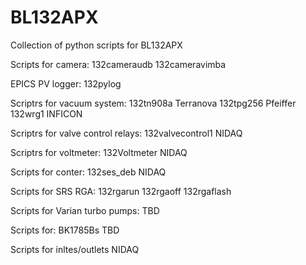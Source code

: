 # BL132APX
Collection of python scripts for BL132APX

Scripts for camera:
  132cameraudb
  132cameravimba
  
EPICS PV logger:
  132pylog
  
Scriptrs for vacuum system:
  132tn908a Terranova
  132tpg256 Pfeiffer
  132wrg1 INFICON
  
Scriptrs for valve control relays:
  132valvecontrol1 NIDAQ
  
Scriptrs for voltmeter:
  132Voltmeter  NIDAQ
  
Scripts for conter:
  132ses_deb  NIDAQ
  
Scripts for SRS RGA:
  132rgarun
  132rgaoff
  132rgaflash
  
Scripts for Varian turbo pumps:
  TBD

Scripts for:
  BK1785Bs TBD
  
Scripts for inltes/outlets
  NIDAQ
